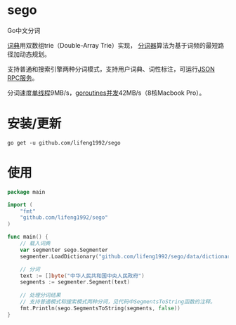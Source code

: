 sego
====

Go中文分词

<a href="https://github.com/lifeng1992/sego/blob/master/dictionary.go">词典</a>用双数组trie（Double-Array Trie）实现，
<a href="https://github.com/lifeng1992/sego/blob/master/segmenter.go">分词器</a>算法为基于词频的最短路径加动态规划。

支持普通和搜索引擎两种分词模式，支持用户词典、词性标注，可运行<a href="https://github.com/lifeng1992/sego/blob/master/server/server.go">JSON RPC服务</a>。

分词速度<a href="https://github.com/lifeng1992/sego/blob/master/tools/benchmark.go">单线程</a>9MB/s，<a href="https://github.com/lifeng1992/sego/blob/master/tools/goroutines.go">goroutines并发</a>42MB/s（8核Macbook Pro）。

# 安装/更新

```
go get -u github.com/lifeng1992/sego
```

# 使用


```go
package main

import (
	"fmt"
	"github.com/lifeng1992/sego"
)

func main() {
	// 载入词典
	var segmenter sego.Segmenter
	segmenter.LoadDictionary("github.com/lifeng1992/sego/data/dictionary.txt")

	// 分词
	text := []byte("中华人民共和国中央人民政府")
	segments := segmenter.Segment(text)
  
	// 处理分词结果
	// 支持普通模式和搜索模式两种分词，见代码中SegmentsToString函数的注释。
	fmt.Println(sego.SegmentsToString(segments, false)) 
}
```

